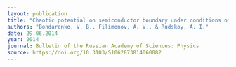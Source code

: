 ```yaml
---
layout: publication
title: "Chaotic potential on semiconductor boundary under conditions of the partial self-organization of the surface ion charge"
authors: "Bondarenko, V. B., Filimonov, A. V., & Rudskoy, A. I."
date: 29.06.2014
year: 2014
journal: Bulletin of the Russian Academy of Sciences: Physics
source: https://doi.org/10.3103/S1062873814060082
---
```

